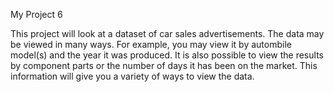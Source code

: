 My Project 6

This project will look at a dataset of car sales advertisements. The data may be viewed in many ways. For example, you may view it by autombile model(s) and the year it was produced. It is also possible to view the results by component parts or the number of days it has been on the market. This information will give you a variety of ways to view the data.
